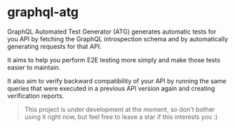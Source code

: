 # graphql-atg

GraphQL Automated Test Generator (ATG) generates automatic tests for you API by fetching the GraphQL introspection schema and by automatically generating requests for that API. 

It aims to help you perform E2E testing more simply and make those tests easier to maintain. 

It also aim to verify backward compatibility of your API by running the same queries that were executed in a previous API version again and creating verification reports. 

> This project is under development at the moment, so don't bother using it right now, but feel free to leave a star if this interests you :)
